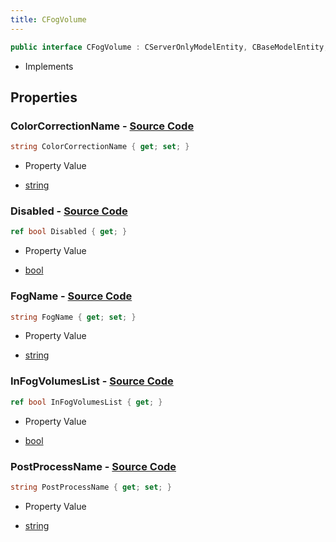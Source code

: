 ```yaml
---
title: CFogVolume
---
```


```csharp
public interface CFogVolume : CServerOnlyModelEntity, CBaseModelEntity, CBaseEntity, CEntityInstance, ISchemaClass<CEntityInstance>, ISchemaClass<CBaseEntity>, ISchemaClass<CBaseModelEntity>, ISchemaClass<CServerOnlyModelEntity>, ISchemaClass<CFogVolume>, ISchemaField, ISchemaClass, INativeHandle
```

- Implements

## Properties

### **ColorCorrectionName** - [Source Code](https://github.com/swiftly-solution/swiftlys2/blob/main/managed/src/SwiftlyS2.Generated/Schemas/Interfaces/CFogVolume.cs#L20)

```csharp
string ColorCorrectionName { get; set; }
```

- Property Value

- [string](https://learn.microsoft.com/dotnet/api/system.string)

### **Disabled** - [Source Code](https://github.com/swiftly-solution/swiftlys2/blob/main/managed/src/SwiftlyS2.Generated/Schemas/Interfaces/CFogVolume.cs#L22)

```csharp
ref bool Disabled { get; }
```

- Property Value

- [bool](https://learn.microsoft.com/dotnet/api/system.boolean)

### **FogName** - [Source Code](https://github.com/swiftly-solution/swiftlys2/blob/main/managed/src/SwiftlyS2.Generated/Schemas/Interfaces/CFogVolume.cs#L16)

```csharp
string FogName { get; set; }
```

- Property Value

- [string](https://learn.microsoft.com/dotnet/api/system.string)

### **InFogVolumesList** - [Source Code](https://github.com/swiftly-solution/swiftlys2/blob/main/managed/src/SwiftlyS2.Generated/Schemas/Interfaces/CFogVolume.cs#L24)

```csharp
ref bool InFogVolumesList { get; }
```

- Property Value

- [bool](https://learn.microsoft.com/dotnet/api/system.boolean)

### **PostProcessName** - [Source Code](https://github.com/swiftly-solution/swiftlys2/blob/main/managed/src/SwiftlyS2.Generated/Schemas/Interfaces/CFogVolume.cs#L18)

```csharp
string PostProcessName { get; set; }
```

- Property Value

- [string](https://learn.microsoft.com/dotnet/api/system.string)

